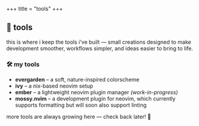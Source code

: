 +++
title = "tools"
+++

## 🔧 tools

this is where i keep the tools i've built — small creations designed to make
development smoother, workflows simpler, and ideas easier to bring to life.

### 🛠️ my tools

- **evergarden** – a soft, nature-inspired colorscheme
- **ivy** – a nix-based neovim setup
- **ember** – a lightweight neovim plugin manager *(work-in-progress)*
- **mossy.nvim** – a development plugin for neovim, which currently supports
  formatting but will soon also support linting

more tools are always growing here — check back later! 🌿
